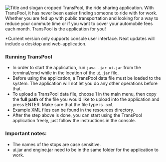 ![Title and slogan cropped](https://user-images.githubusercontent.com/53123142/81192618-24fa4e80-8fc3-11ea-9d8e-809b7ee11ac5.png)
TransPool, the ride sharing application. With TransPool, it has never been easier finding someone to ride with for work. Whether you are fed up with public transportation and looking for a way to reduce your commute time or if you want to cover your automobile fees each month. TransPool is the application for you!

*Current version only supports console user interface. Next updates will include a desktop and web-application.

### Running TransPool

- In order to start the application, run `java -jar ui.jar` from the terminal/cmd while in the location of the `ui.jar` file.
- Before using the application, a TransPool data file must be loaded to the system. The application will not let you do any other operations before that.
- To upload a TransPool data file, choose 1 in the main menu, then copy the **full** **path** of the file you would like to upload into the application and press ENTER. Make sure that the file type is `.xml`
- Example XML files can be found in the resources directory.
- After the step above is done, you can start using the TransPool application freely, just follow the instructions in the console.



### Important notes:

- The names of the stops are case sensitive.
- ui.jar and engine.jar need to be in the same folder for the application to work.
